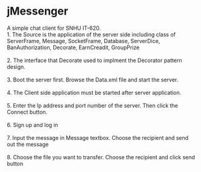 # jMessenger
A simple chat client for SNHU IT-620.
<br>1. The Source is the application of the server side including class of ServerFrame, Message, SocketFrame, Database, ServerDice, BanAuthorization, Decorate, EarnCreadit, GroupPrize</br>
  <br>2. The interface that Decorate used to implment the Decorator pattern design.</br>
  <br>3. Boot the server first. Browse the Data.xml file and start the server.</br>
  <br>4. The Client side application must be started after server application.</br>
  <br>5. Enter the Ip address and port number of the server. Then click the Connect button. </br>
  <br>6. Sign up and log in</br>
  <br>7. Input the message in Message textbox. Choose the recipient and send out the message</br>
  <br>8. Choose the file you want to transfer. Choose the recipient and click send button</br>
  
